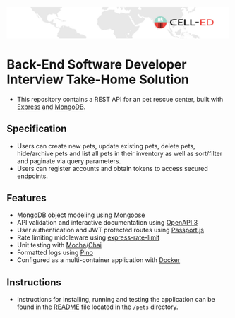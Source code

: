 ![Cell-Ed Header Banner](assets/images/celled-header-banner.jpeg)

# Back-End Software Developer Interview Take-Home Solution

- This repository contains a REST API for an pet rescue center, built with [Express](https://expressjs.com/) and [MongoDB](https://www.mongodb.com/). 

## Specification

- Users can create new pets, update existing pets, delete pets, hide/archive pets and list all pets in their inventory as well as sort/filter and paginate via query parameters.
- Users can register accounts and obtain tokens to access secured endpoints.

## Features

- MongoDB object modeling using [Mongoose](https://mongoosejs.com/)
- API validation and interactive documentation using [OpenAPI 3](https://swagger.io/specification/)
- User authentication and JWT protected routes using [Passport.js](http://www.passportjs.org/)
- Rate limiting middleware using [express-rate-limit](https://github.com/nfriedly/express-rate-limit)
- Unit testing with [Mocha](https://mochajs.org/)/[Chai](https://www.chaijs.com/)
- Formatted logs using [Pino](https://github.com/pinojs/pino)
- Configured as a multi-container application with [Docker](https://docs.docker.com/compose/)

## Instructions

- Instructions for installing, running and testing the application can be found in the [README](/pets/README.md) file located in the `/pets` directory.